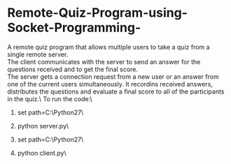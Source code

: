 # Remote-Quiz-Program-using-Socket-Programming-
A remote quiz program that allows multiple users to take a quiz from a single remote server. \
The client communicates with the server to send an answer for the questions received and to get the final score. \
The server gets a connection request from a new user or an answer from one of the current users simultaneously. 
It recordins received answers,
distributes the questions and evaluate a final score to all of the participants in the quiz.\\
To run the code:\
1. set path=C:\Python27\
2. python server.py\


3. set path=C:\Python27\
4. python client.py\

